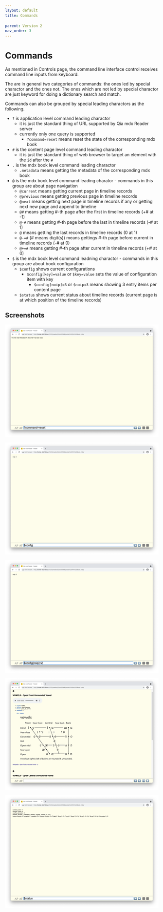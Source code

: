 ```yaml
---
layout: default
title: Commands

parent: Version 2
nav_order: 3
---
```


# Commands

As mentioned in Controls page, the command line interface control receives command line inputs from keyboard.

The are in general two categories of commands: the ones led by special charactor and the ones not. The ones which are not led by special charactor are just keyword for doing a dictionary search and match.

Commands can also be grouped by special leading charactors as the following.

* `?` is application level command leading charactor
  * it is just the standard thing of URL supported by Qia mdx Reader server
  * currently only one query is supported
    * `?command=reset` means reset the state of the corresponding mdx book
* `#` is the content page level command leading charactor
  * it is just the standard thing of web browser to target an element with the `id` after the `#`
* `.` is the mdx book level command leading charactor
  * `.metadata` means getting the metadata of the corresponding mdx book
* `@` is the mdx book level command leading charator - commands in this group are about page navigation
  * `@current` means getting current page in timeline records
  * `@previous` means getting previous page in timeline records
  * `@next` means getting next page in timeline records if any or getting next new page and append to timeline
  * `@#` means getting #-th page after the first in timeline records (+# at -1)
  * `@-#` means getting #-th page before the last in timeline records (-# at 1)
  * `@` means getting the last records in timeline records (0 at 1)
  * `@-=#` (# means digit(s)) means gettings #-th page before current in timeline records (-# at 0)
  * `@+=#` means getting #-th page after current in timeline records (+# at 0)
* `$` is the mdx book level command leadning charactor - commands in this group are about book configuration
  * `$config` shows current configurations
    * `$config[key]=value` or `$key=value` sets the value of configuration item with key
      * `$config[noip]=3` or `$noip=3` means showing 3 entry items per content page
  * `$status` shows current status about timeline records (current page is at which position of the timeline records)


## Screenshots

![?command=reset](../images/20210612-224025.png)

![$config](../images/20210612-224153.png)

![$config[noip]=2](../images/20210612-224251.png)

![2 entry items per page - a and ä](../images/20210612-224340.png)

![$status](../images/20210612-224458.png)

